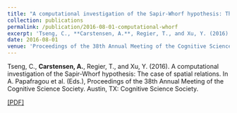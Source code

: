 ```yaml
---
title: "A computational investigation of the Sapir-Whorf hypothesis: The case of spatial relations"
collection: publications
permalink: /publication/2016-08-01-computational-whorf
excerpt: 'Tseng, C., **Carstensen, A.**, Regier, T., and Xu, Y. (2016). A computational investigation of the Sapir-Whorf hypothesis: The case of spatial relations. In A. Papafragou et al. (Eds.), Proceedings of the 38th Annual Meeting of the Cognitive Science Society. Austin, TX: Cognitive Science Society. [[PDF]](http://abcarstensen.github.io/files/Tseng-et-al2016_Computational-investigation-of-the-Sapir-Whorf-hypothesis.pdf)'
date: 2016-08-01
venue: 'Proceedings of the 38th Annual Meeting of the Cognitive Science Society'
---
```

Tseng, C., **Carstensen, A.**, Regier, T., and Xu, Y. (2016). A computational investigation of the Sapir-Whorf hypothesis: The case of spatial relations. In A. Papafragou et al. (Eds.), Proceedings of the 38th Annual Meeting of the Cognitive Science Society. Austin, TX: Cognitive Science Society. 

[[PDF]](http://abcarstensen.github.io/files/Tseng-et-al2016_Computational-investigation-of-the-Sapir-Whorf-hypothesis.pdf)